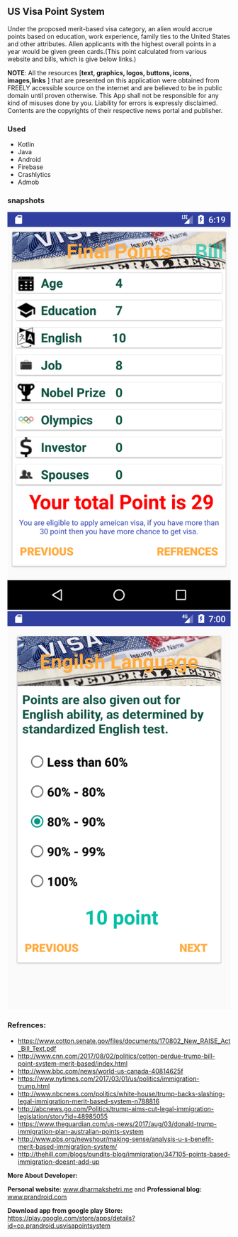 ## US Visa Point System

Under the proposed merit-based visa category, an alien would accrue points based on education, 
work experience, family ties to the United States and other attributes. Alien applicants with the 
highest overall points in a year would be given green cards.(This point calculated from various 
website and bills, which is give below links.)

**NOTE**: All the resources [**text, graphics, logos, buttons, icons, images,links** ] that are presented on this application were obtained from FREELY accessible source on the internet and are believed to be in public domain until proven otherwise. This App shall not be responsible for any kind of misuses done by you. Liability for errors is expressly disclaimed. Contents are the copyrights of their respective news portal and publisher.

### Used
- Kotlin
- Java
- Android
- Firebase
- Crashlytics
- Admob

### snapshots
![Final Point](https://raw.githubusercontent.com/dharmakshetri/USVisaPointSystem/master/Screenshot_1501888784.png)
![Edu Point](https://raw.githubusercontent.com/dharmakshetri/USVisaPointSystem/master/Screenshot_1501891256.png)

### Refrences:
 - https://www.cotton.senate.gov/files/documents/170802_New_RAISE_Act_Bill_Text.pdf
 - http://www.cnn.com/2017/08/02/politics/cotton-perdue-trump-bill-point-system-merit-based/index.html
 - http://www.bbc.com/news/world-us-canada-40814625f
 - https://www.nytimes.com/2017/03/01/us/politics/immigration-trump.html
 - http://www.nbcnews.com/politics/white-house/trump-backs-slashing-legal-immigration-merit-based-system-n788816
 - http://abcnews.go.com/Politics/trump-aims-cut-legal-immigration-legislation/story?id=48985055
 - https://www.theguardian.com/us-news/2017/aug/03/donald-trump-immigration-plan-australian-points-system
 - http://www.pbs.org/newshour/making-sense/analysis-u-s-benefit-merit-based-immigration-system/
 - http://thehill.com/blogs/pundits-blog/immigration/347105-points-based-immigration-doesnt-add-up

**More About Developer:**
 
 
   **Personal website:** www.dharmakshetri.me and **Professional blog:** www.prandroid.com
   
   **Download app from google play Store:** https://play.google.com/store/apps/details?id=co.prandroid.usvisapointsystem
